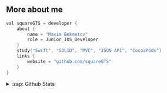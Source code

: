 
## More about me
```swift
val squareGTS = developer {
    about {
        name = "Maxim Bekmetov"
        role = Junior_IOS_Developer
    }
    study("Swift", "SOLID", "MVC", "JSON API", "CocoaPods")
    links {
        website = "github.com/squareGTS"
    }
}
```
<details>
  <summary>:zap: Github Stats</summary>

  <img align="left" alt="squareGTS's Github Stats" src="https://github-readme-stats.codestackr.vercel.app/api?username=squareGTS&show_icons=true&hide_border=true" />

</details>
